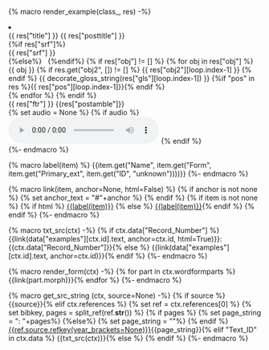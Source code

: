 {% macro render_example(class_, res) -%}
<li class={{class_}} id ="{{ res['id'] }}">
  <div class="interlinear-wrapper">
    <div class="preamble"> {{ res["title"] }} {{ res["posttitle"] }} </div>
    {%if res["srf"]%}
        <div class="text">{{ res["srf"] }}</div>
    {%else%}
         
    {%endif%}
    {% if res["obj"] != [] %}
      {% for obj in res["obj"] %}
        <div class="interlinear">
          <span class="obj">{{ obj }}</span>
            {% if res.get("obj2", []) != [] %}
              <span class="obj">{{ res["obj2"][loop.index-1] }}</span>
            {% endif %}
          <span class="gls">{{ decorate_gloss_string(res["gls"][loop.index-1]) }}</span>
          {%if "pos" in res %}<span class="pos">{{ res["pos"][loop.index-1]}}</span>{% endif %}
        </div>
      {% endfor %}
    {% endif %}
    <div class="ftr">{{ res["ftr"] }} {{res["postamble"]}} </div>
    {% set audio = None %}
    {% if audio %}
        <audio controls src="{{ audio['url'] }}" type="{{ audio['type'] }}"></audio>
    {% endif %}
  </div>
</li>
{%- endmacro %}

{% macro label(item) %}
{{item.get("Name", item.get("Form", item.get("Primary_ext", item.get("ID", "unknown"))))}}
{%- endmacro %}

{% macro link(item, anchor=None, html=False) %}
{% if anchor is not none %}
{% set anchor_text = "#"+anchor %}
{% endif %}
{% if item is not none %}
{% if html %}
<a href="site:data/{{item.table.label}}/{{item['ID']}}/{{anchor_text}}">{{label(item)}}</a>
{% else %}
[{{label(item)}}](site:data/{{item.table.label}}/{{item["ID"]}}/{{anchor_text}}){% endif %}
{% endif %}
{%- endmacro %}

{% macro txt_src(ctx) -%}
{% if ctx.data["Record_Number"] %}
{{link(data["examples"][ctx.id].text, anchor=ctx.id, html=True)}}: {{ctx.data["Record_Number"]}}{% else %}
{{link(data["examples"][ctx.id].text, anchor=ctx.id)}}{% endif %}
{%- endmacro %}

{% macro render_form(ctx) -%}
{% for part in ctx.wordformparts %}{{link(part.morph)}}{% endfor %}
{%- endmacro %}

{% macro get_src_string (ctx, source=None) -%}
{% if source %}
{{source}}{% elif ctx.references %}
{% set ref = ctx.references[0] %}
{% set bibkey, pages = split_ref(ref.__str__()) %}
{% if pages %}
    {% set page_string = ": "+pages%}
{%else%}
    {% set page_string = ""%}
{% endif %}
<a href='/references/#source-{{ref.source.id}}'>{{ref.source.refkey(year_brackets=None)}}</a>{{page_string}}{% elif "Text_ID" in ctx.data %}
{{txt_src(ctx)}}{% else %}
{% endif %}
{%- endmacro %}

